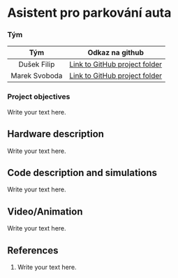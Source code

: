 # Asistent pro parkování auta

### Tým 
| **Tým** | **Odkaz na github** |
| :-: | :-: |
| Dušek Filip | [Link to GitHub project folder](https://github.com/xdusek30/Digital-electronics-2.git) |
| Marek Svoboda | [Link to GitHub project folder](https://github.com/xsvobo1q/Digital-electronics-2.git) |


### Project objectives

Write your text here.


## Hardware description

Write your text here.


## Code description and simulations

Write your text here.


## Video/Animation

Write your text here.


## References

1. Write your text here.
